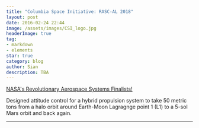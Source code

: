 ```yaml
---
title: "Columbia Space Initiative: RASC-AL 2018"
layout: post
date: 2016-02-24 22:44
image: /assets/images/CSI_logo.jpg 
headerImage: true
tag:
- markdown
- elements
star: true
category: blog
author: Sian
description: TBA
---
```


[NASA's Revolutionary Aerospace Systems Finalists!][1]

Designed attitude control for a hybrid propulsion system to take 50 metric tons from a halo orbit around Earth-Moon Lagragnge point 1 (L1) to a 5-sol Mars orbit and back again.



---



[1]: https://columbiaspace.org/missions/mission-rascal/
